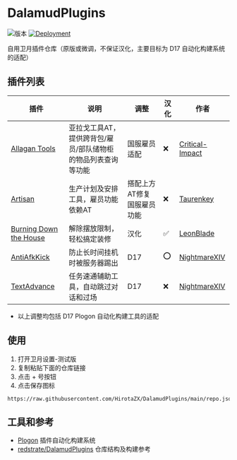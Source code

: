 # DalamudPlugins

![版本](https://img.shields.io/badge/%E5%BD%93%E5%89%8D%E7%89%88%E6%9C%AC-%E5%9B%BD%E6%9C%8D6.58-blue)
[![Deployment](https://github.com/HirotaZX/DalamudPlugins/actions/workflows/main.yml/badge.svg)](https://github.com/HirotaZX/DalamudPlugins/actions/workflows/main.yml)

自用卫月插件仓库（原版或微调，不保证汉化，主要目标为 D17 自动化构建系统的适配）

## 插件列表

| 插件 | 说明 | 调整 | 汉化 | 作者 |
| - | - | - | - | - |
| [Allagan Tools](https://github.com/HirotaZX/InventoryTools) | 亚拉戈工具AT，提供跨背包/雇员/部队储物柜的物品列表查询等功能 | 国服雇员适配 | :x: | [Critical-Impact](https://github.com/Critical-Impact) |
| [Artisan](https://github.com/HirotaZX/Artisan) | 生产计划及安排工具，雇员功能依赖AT | 搭配上方AT修复国服雇员功能 | :x: | [Taurenkey](https://github.com/Taurenkey) |
| [Burning Down the House](https://github.com/HirotaZX/BDTHPlugin) | 解除摆放限制，轻松搞定装修 | 汉化 | :white_check_mark: | [LeonBlade](https://github.com/LeonBlade) |
| [AntiAfkKick](https://github.com/HirotaZX/AntiAfkKick) | 防止长时间挂机时被服务器踢出 | D17 | :o: | [NightmareXIV](https://github.com/NightmareXIV) |
| [TextAdvance](https://github.com/HirotaZX/TextAdvance) | 任务速通辅助工具，自动跳过对话和过场 | D17 | :x: | [NightmareXIV](https://github.com/NightmareXIV) |

* 以上调整均包括 D17 Plogon 自动化构建工具的适配

## 使用

1. 打开卫月设置-测试版
2. 复制粘贴下面的仓库链接
3. 点击 + 号按钮
4. 点击保存图标

```
https://raw.githubusercontent.com/HirotaZX/DalamudPlugins/main/repo.json
```

## 工具和参考

* [Plogon](https://github.com/goatcorp/Plogon) 插件自动化构建系统
* [redstrate/DalamudPlugins](https://github.com/redstrate/DalamudPlugins) 仓库结构及构建参考